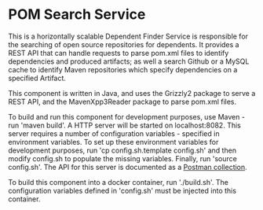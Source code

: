 <!--
This work is Copyright 2019 Jacob Unwin, and released under the MIT license.

Original based on HelloWorld Grizzly2 Application Copyright 2016 Janus Friis Nielsen, from https://github.com/janusdn/jersey-server-grizzly2

Licensed under the Apache License, Version 2.0 (the "License");
you may not use this file except in compliance with the License.
You may obtain a copy of the License at

    http://www.apache.org/licenses/LICENSE-2.0

Unless required by applicable law or agreed to in writing, software
distributed under the License is distributed on an "AS IS" BASIS,
WITHOUT WARRANTIES OR CONDITIONS OF ANY KIND, either express or implied.
See the License for the specific language governing permissions and
limitations under the License.
-->

# POM Search Service

This is a horizontally scalable Dependent Finder Service is responsible for the searching of open source repositories for dependents. It provides a REST API that can handle requests to parse pom.xml files to identify dependencies and produced artifacts; as well a search Github or a MySQL cache to identify Maven repositories which specify dependencies on a specified Artifact.

This component is written in Java, and uses the Grizzly2 package to serve a REST API, and the MavenXpp3Reader package to parse pom.xml files.

To build and run this component for development purposes, use Maven - run 'maven build'. A HTTP server will be started on localhost:8082. This server requires a number of configuration variables - specified in environment variables. To set up these environment variables for development purposes, run 'cp config.sh.template config.sh' and then modify config.sh to populate the missing variables. Finally, run 'source config.sh'. The API for this server is documented as a [Postman collection](./pom-search-service.postman_collection.json).

To build this component into a docker container, run './build.sh'. The configuration variables defined in 'config.sh' must be injected into this container.